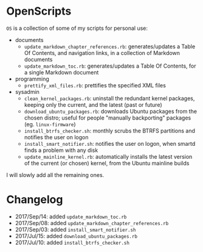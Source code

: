# OpenScripts #

`OS` is a collection of some of my scripts for personal use:

- documents
  - `update_markdown_chapter_references.rb`: generates/updates a Table Of Contents, and navigation links, in a collection of Markdown documents
  - `update_markdown_toc.rb`: generates/updates a Table Of Contents, for a single Markdown document
- programming
  - `prettify_xml_files.rb`: prettifies the specified XML files
- sysadmin
  - `clean_kernel_packages.rb`: uninstall the redundant kernel packages, keeping only the current, and the latest (past or future)
  - `download_ubuntu_packages.rb`: downloads Ubuntu packages from the chosen distro; useful for people "manually backporting" packages (eg. `linux-firmware`)
  - `install_btrfs_checker.sh`: monthly scrubs the BTRFS partitions and notifies the user on logon
  - `install_smart_notifier.sh`: notifies the user on logon, when smartd finds a problem with any disk
  - `update_mainline_kernel.rb`: automatically installs the latest version of the current (or chosen) kernel, from the Ubuntu mainline builds

I will slowly add all the remaining ones.

# Changelog #

- 2017/Sep/14: added `update_markdown_toc.rb`
- 2017/Sep/08: added `update_markdown_chapter_references.rb`
- 2017/Sep/03: added `install_smart_notifier.sh`
- 2017/Jul/15: added `download_ubuntu_packages.rb`
- 2017/Jul/10: added `install_btrfs_checker.sh`
